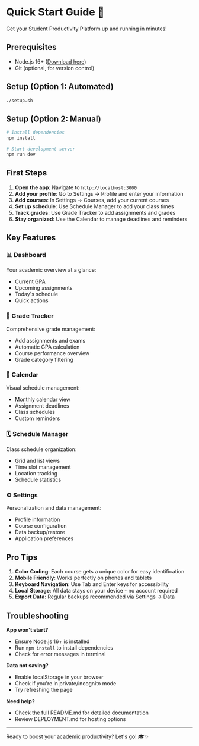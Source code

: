 # Quick Start Guide 🚀

Get your Student Productivity Platform up and running in minutes!

## Prerequisites
- Node.js 16+ ([Download here](https://nodejs.org/))
- Git (optional, for version control)

## Setup (Option 1: Automated)
```bash
./setup.sh
```

## Setup (Option 2: Manual)
```bash
# Install dependencies
npm install

# Start development server
npm run dev
```

## First Steps

1. **Open the app**: Navigate to `http://localhost:3000`
2. **Add your profile**: Go to Settings → Profile and enter your information
3. **Add courses**: In Settings → Courses, add your current courses
4. **Set up schedule**: Use Schedule Manager to add your class times
5. **Track grades**: Use Grade Tracker to add assignments and grades
6. **Stay organized**: Use the Calendar to manage deadlines and reminders

## Key Features

### 📊 Dashboard
Your academic overview at a glance:
- Current GPA
- Upcoming assignments
- Today's schedule
- Quick actions

### 🎯 Grade Tracker
Comprehensive grade management:
- Add assignments and exams
- Automatic GPA calculation
- Course performance overview
- Grade category filtering

### 📅 Calendar
Visual schedule management:
- Monthly calendar view
- Assignment deadlines
- Class schedules
- Custom reminders

### 🗓️ Schedule Manager
Class schedule organization:
- Grid and list views
- Time slot management
- Location tracking
- Schedule statistics

### ⚙️ Settings
Personalization and data management:
- Profile information
- Course configuration
- Data backup/restore
- Application preferences

## Pro Tips

1. **Color Coding**: Each course gets a unique color for easy identification
2. **Mobile Friendly**: Works perfectly on phones and tablets
3. **Keyboard Navigation**: Use Tab and Enter keys for accessibility
4. **Local Storage**: All data stays on your device - no account required
5. **Export Data**: Regular backups recommended via Settings → Data

## Troubleshooting

**App won't start?**
- Ensure Node.js 16+ is installed
- Run `npm install` to install dependencies
- Check for error messages in terminal

**Data not saving?**
- Enable localStorage in your browser
- Check if you're in private/incognito mode
- Try refreshing the page

**Need help?**
- Check the full README.md for detailed documentation
- Review DEPLOYMENT.md for hosting options

---

Ready to boost your academic productivity? Let's go! 🎓✨
